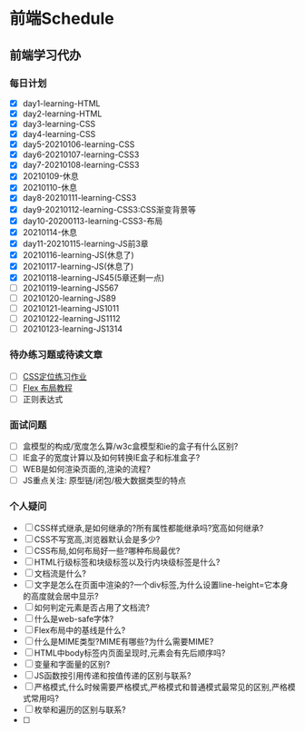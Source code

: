 <!-- TODO前端学习待办 -->
# 前端Schedule

## 前端学习代办

### 每日计划

* [x] day1-learning-HTML
* [x] day2-learning-HTML
* [x] day3-learning-CSS
* [x] day4-learning-CSS
* [x] day5-20210106-learning-CSS
* [x] day6-20210107-learning-CSS3
* [x] day7-20210108-learning-CSS3
* [x] 20210109-休息
* [x] 20210110-休息
* [x] day8-20210111-learning-CSS3
* [x] day9-20210112-learning-CSS3:CSS渐变背景等
* [x] day10-20200113-learning-CSS3-布局
* [x] 20210114-休息
* [x] day11-20210115-learning-JS前3章
* [x] 20210116-learning-JS(休息了)
* [x] 20210117-learning-JS(休息了)
* [x] 20210118-learning-JS45(5章还剩一点)
* [ ] 20210119-learning-JS567
* [ ] 20210120-learning-JS89
* [ ] 20210121-learning-JS1011
* [ ] 20210122-learning-JS1112
* [ ] 20210123-learning-JS1314

### 待办练习题或待读文章

* [ ] [CSS定位练习作业](https://www.bilibili.com/video/BV1i7411Z7d8?p=88)
* [ ] [Flex 布局教程](http://www.ruanyifeng.com/blog/2015/07/flex-grammar.html)
* [ ] 正则表达式

### 面试问题

* [ ] 盒模型的构成/宽度怎么算/w3c盒模型和ie的盒子有什么区别?
* [ ] IE盒子的宽度计算以及如何转换IE盒子和标准盒子?
* [ ] WEB是如何渲染页面的,渲染的流程?
* [ ] JS重点关注: 原型链/闭包/极大数据类型的特点

### 个人疑问

* [ ] CSS样式继承,是如何继承的?所有属性都能继承吗?宽高如何继承?
* [ ] CSS不写宽高,浏览器默认会是多少?
* [ ] CSS布局,如何布局好一些?哪种布局最优?
* [ ] HTML行级标签和块级标签以及行内块级标签是什么?
* [ ] 文档流是什么?
* [ ] 文字是怎么在页面中渲染的?一个div标签,为什么设置line-height=它本身的高度就会居中显示?
* [ ] 如何判定元素是否占用了文档流?
* [ ] 什么是web-safe字体?
* [ ] Flex布局中的基线是什么?
* [ ] 什么是MIME类型?MIME有哪些?为什么需要MIME?
* [ ] HTML中body标签内页面呈现时,元素会有先后顺序吗?
* [ ] 变量和字面量的区别?
* [ ] JS函数按引用传递和按值传递的区别与联系?
* [ ] 严格模式,什么时候需要严格模式,严格模式和普通模式最常见的区别,严格模式常用吗?
* [ ] 枚举和遍历的区别与联系?
* [ ]
